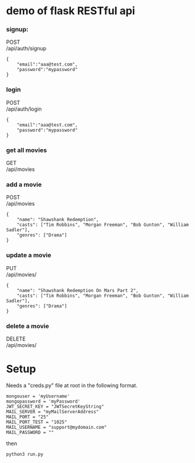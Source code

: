 # demo of flask RESTful api 

### signup:

POST  
/api/auth/signup  
```
{
    "email":"aaa@test.com",
    "password":"mypassword"
}
```

### login
POST  
/api/auth/login  
```
{
    "email":"aaa@test.com",
    "password":"mypassword"
}
```

### get all movies
GET  
/api/movies   

### add a movie

POST  
/api/movies  
```
{
    "name": "Shawshank Redemption",
    "casts": ["Tim Robbins", "Morgan Freeman", "Bob Gunton", "William Sadler"],
    "genres": ["Drama"]
}
```

### update a movie

PUT  
/api/movies/<id>  
```
{
    "name": "Shawshank Redemption On Mars Part 2",
    "casts": ["Tim Robbins", "Morgan Freeman", "Bob Gunton", "William Sadler"],
    "genres": ["Drama"]
}
```

### delete a movie

DELETE  
/api/movies/<id>  


### 


# Setup

Needs a "creds.py" file at root in the following format.

```
mongouser = 'myUsername'
mongopassword = 'myPassword'
JWT_SECRET_KEY = "JWTSecretKeyString"
MAIL_SERVER = "myMailServerAddress"
MAIL_PORT = "25"
MAIL_PORT_TEST = "1025"
MAIL_USERNAME = "support@mydomain.com"
MAIL_PASSWORD = ""
```

then

```
python3 run.py
```
